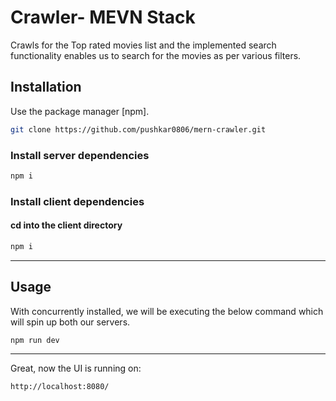 # Crawler- MEVN Stack
Crawls for the Top rated movies list and the implemented search functionality enables us to search for the movies as per various filters.

## Installation
Use the package manager [npm].

```bash
git clone https://github.com/pushkar0806/mern-crawler.git
```

### Install server dependencies
```bash
npm i
```
### Install client dependencies
#### cd into the client directory
```bash
npm i
```

---
## Usage

With concurrently installed, we will be executing the below command which will spin up both our servers.
```bash
npm run dev
```
---
Great, now the UI is running on:
```bash
http://localhost:8080/
```